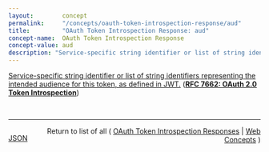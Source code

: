 ```yaml
---
layout:        concept
permalink:     "/concepts/oauth-token-introspection-response/aud"
title:         "OAuth Token Introspection Response: aud"
concept-name:  OAuth Token Introspection Response
concept-value: aud
description: "Service-specific string identifier or list of string identifiers representing the intended audience for this token, as defined in JWT."
---
```


[Service-specific string identifier or list of string identifiers representing the intended audience for this token, as defined in JWT.](http://tools.ietf.org/html/rfc7662#section-2.2 "Read documentation for OAuth Token Introspection Response &#34;aud&#34;") (**[RFC 7662: OAuth 2.0 Token Introspection](/specs/IETF/RFC/7662 "This specification defines a method for a protected resource to query an OAuth 2.0 authorization server to determine the active state of an OAuth 2.0 token and to determine meta-information about this token. OAuth 2.0 deployments can use this method to convey information about the authorization context of the token from the authorization server to the protected resource.")**)

<br/>
<hr/>

<p style="float : left"><a href="./aud.json" title="JSON representing this particular Web Concept value">JSON</a></p>
<p style="text-align: right">Return to list of all ( <a href="../oauth-token-introspection-response/">OAuth Token Introspection Responses</a> | <a href="../">Web Concepts</a> )</p>
